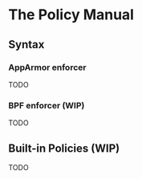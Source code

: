 # The Policy Manual
## Syntax
### AppArmor enforcer
TODO

### BPF enforcer (WIP)
TODO

## Built-in Policies (WIP)
TODO